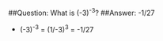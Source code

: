 ##Question: What is (-3)<sup>-3</sup>?
##Answer: -1/27
<ul>
	<li>
		<p>
			(-3)<sup>-3</sup> = (1/-3)<sup>3</sup> = -1/27 
		</p>
	</li>
</ul>

